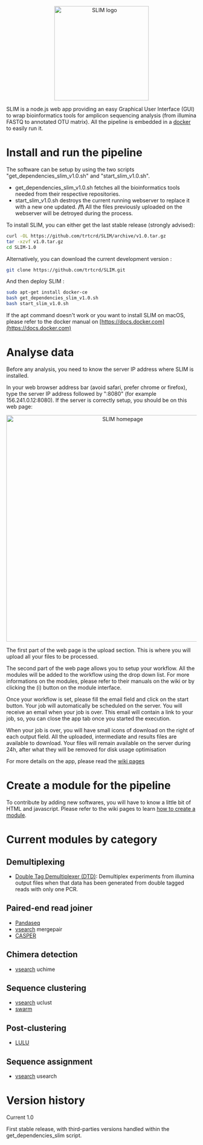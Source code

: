
<p align="center">
  <img src="https://github.com/yoann-dufresne/SLIM/blob/master/www/imgs/slim_logo.svg" alt="SLIM logo" width="250px"/>
</p>

SLIM is a node.js web app providing an easy Graphical User Interface (GUI) to wrap bioinformatics tools for amplicon sequencing analysis (from illumina FASTQ to annotated OTU matrix).
All the pipeline is embedded in a [docker](https://www.docker.com/) to easily run it.

# Install and run the pipeline

The software can be setup by using the two scripts "get_dependencies_slim_v1.0.sh" and "start_slim_v1.0.sh".
* get_dependencies_slim_v1.0.sh fetches all the bioinformatics tools needed from their respective repositories.
* start_slim_v1.0.sh destroys the current running webserver to replace it with a new one updated.
**/!\\** All the files previously uploaded on the webserver will be detroyed during the process.

To install SLIM, you can either get the last stable release (strongly advised):
```bash
curl -OL https://github.com/trtcrd/SLIM/archive/v1.0.tar.gz
tar -xzvf v1.0.tar.gz
cd SLIM-1.0
```

Alternatively, you can download the current development version :
```bash
git clone https://github.com/trtcrd/SLIM.git
```

And then deploy SLIM :
```bash
sudo apt-get install docker-ce
bash get_dependencies_slim_v1.0.sh
bash start_slim_v1.0.sh
```


If the apt command doesn't work or you want to install SLIM on macOS, please refer to the docker manual on [https://docs.docker.com](https://docs.docker.com)

# Analyse data

Before any analysis, you need to know the server IP address where SLIM is installed.

In your web browser address bar (avoid safari, prefer chrome or firefox), type the server IP address followed by ":8080" (for example 156.241.0.12:8080).
If the server is correctly setup, you should be on this web page:

<p align="center">
  <img src="https://github.com/yoann-dufresne/SLIM/blob/master/tutos/slim_webpage.png" alt="SLIM homepage" width="600px"/>
</p>

The first part of the web page is the upload section.
This is where you will upload all your files to be processed.

The second part of the web page allows you to setup your workflow.
All the modules will be added to the workflow using the drop down list.
For more informations on the modules, please refer to their manuals on the wiki or by clicking the (i) button on the module interface.

Once your workflow is set, please fill the email field and click on the start button.
Your job will automatically be scheduled on the server.
You will receive an email when your job is over.
This email will contain a link to your job, so, you can close the app tab once you started the execution.

When your job is over, you will have small icons of download on the right of each output field.
All the uploaded, intermediate and results files are available to download.
Your files will remain available on the server during 24h, after what they will be removed for disk usage optimisation

For more details on the app, please read the [wiki pages](https://github.com/yoann-dufresne/SLIM/wiki)

# Create a module for the pipeline

To contribute by adding new softwares, you will have to know a little bit of HTML and javascript.
Please refer to the wiki pages to learn [how to create a module](https://github.com/yoann-dufresne/SLIM/wiki/How-to-write-a-new-module).

# Current modules by category

## Demultiplexing
* [Double Tag Demultiplexer (DTD)](https://github.com/yoann-dufresne/DoubleTagDemultiplexer): Demultiplex experiments from illumina output files when that data has been generated from double tagged reads with only one PCR.

## Paired-end read joiner
* [Pandaseq](https://github.com/neufeld/pandaseq)
* [vsearch](https://github.com/torognes/vsearch) mergepair
* [CASPER](http://best.snu.ac.kr/casper/)

## Chimera detection
* [vsearch](https://github.com/torognes/vsearch) uchime

## Sequence clustering
* [vsearch](https://github.com/torognes/vsearch) uclust
* [swarm](https://github.com/torognes/swarm)

## Post-clustering
* [LULU](https://github.com/tobiasgf/lulu)

## Sequence assignment
* [vsearch](https://github.com/torognes/vsearch) usearch


# Version history

Current 1.0

First stable release, with third-parties versions handled within the get_dependencies_slim script.
